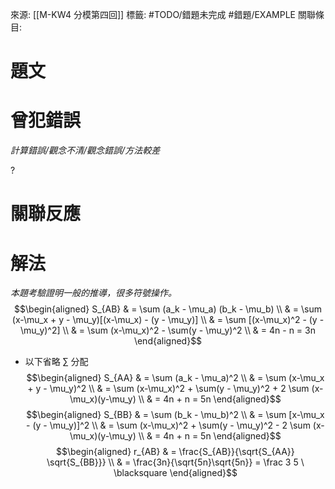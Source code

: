 來源: [[M-KW4 分模第四回]]
標籤: #TODO/錯題未完成 #錯題/EXAMPLE 
關聯條目: 
# 題文
# 曾犯錯誤
*計算錯誤/觀念不清/觀念錯誤/方法較差*

?
# 關聯反應
# 解法
*本題考驗證明一般的推導，很多符號操作。*
$$\begin{aligned}
S_{AB} & = \sum (a_k - \mu_a) (b_k - \mu_b) \\
& = \sum (x-\mu_x + y - \mu_y)[(x-\mu_x) - (y - \mu_y)] \\
& = \sum [(x-\mu_x)^2 - (y - \mu_y)^2] \\
& = \sum (x-\mu_x)^2 - \sum(y - \mu_y)^2 \\
& = 4n - n = 3n
\end{aligned}$$
- 以下省略 $\sum$ 分配
$$\begin{aligned}
S_{AA} & = \sum (a_k - \mu_a)^2  \\
& = \sum (x-\mu_x + y - \mu_y)^2 \\
& = \sum (x-\mu_x)^2 + \sum(y - \mu_y)^2 + 2 \sum (x-\mu_x)(y-\mu_y) \\
& = 4n + n = 5n
\end{aligned}$$
$$\begin{aligned}
S_{BB} & = \sum (b_k - \mu_b)^2  \\
& = \sum [x-\mu_x - (y - \mu_y)]^2 \\
& = \sum (x-\mu_x)^2 + \sum(y - \mu_y)^2 - 2 \sum (x-\mu_x)(y-\mu_y) \\
& = 4n + n = 5n
\end{aligned}$$
$$\begin{aligned}
r_{AB} & = \frac{S_{AB}}{\sqrt{S_{AA}} \sqrt{S_{BB}}} \\
& = \frac{3n}{\sqrt{5n}\sqrt{5n}} = \frac 3 5 \ \blacksquare
\end{aligned}$$